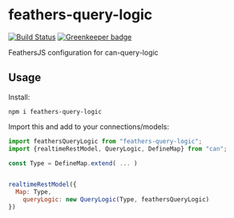 # feathers-query-logic

[![Build Status](https://travis-ci.org/canjs/feathers-query-logic.svg?branch=master)](https://travis-ci.org/canjs/feathers-query-logic) [![Greenkeeper badge](https://badges.greenkeeper.io/canjs/feathers-query-logic.svg)](https://greenkeeper.io/)

FeathersJS configuration for can-query-logic

## Usage

Install:

```
npm i feathers-query-logic
```


Import this and add to your connections/models:

```js
import feathersQueryLogic from "feathers-query-logic";
import {realtimeRestModel, QueryLogic, DefineMap} from "can";

const Type = DefineMap.extend( ... )


realtimeRestModel({
  Map: Type,
	queryLogic: new QueryLogic(Type, feathersQueryLogic)
})
```
